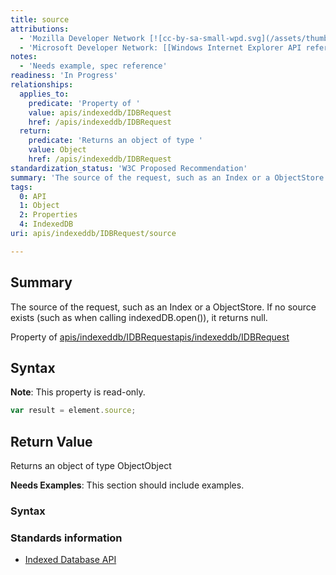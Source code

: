 ```yaml
---
title: source
attributions:
  - 'Mozilla Developer Network [![cc-by-sa-small-wpd.svg](/assets/thumb/8/8c/cc-by-sa-small-wpd.svg/120px-cc-by-sa-small-wpd.svg.png)](http://creativecommons.org/licenses/by-sa/3.0/us/): [Article](https://developer.mozilla.org/en-US/docs/IndexedDB/IDBRequest)'
  - 'Microsoft Developer Network: [[Windows Internet Explorer API reference](http://msdn.microsoft.com/en-us/library/ie/hh828809%28v=vs.85%29.aspx) Article]'
notes:
  - 'Needs example, spec reference'
readiness: 'In Progress'
relationships:
  applies_to:
    predicate: 'Property of '
    value: apis/indexeddb/IDBRequest
    href: /apis/indexeddb/IDBRequest
  return:
    predicate: 'Returns an object of type '
    value: Object
    href: /apis/indexeddb/IDBRequest
standardization_status: 'W3C Proposed Recommendation'
summary: 'The source of the request, such as an Index or a ObjectStore. If no source exists (such as when calling indexedDB.open()), it returns null.'
tags:
  0: API
  1: Object
  2: Properties
  4: IndexedDB
uri: apis/indexeddb/IDBRequest/source

---
```

## <span>Summary</span>

The source of the request, such as an Index or a ObjectStore. If no source exists (such as when calling indexedDB.open()), it returns null.

Property of [apis/indexeddb/IDBRequest](/apis/indexeddb/IDBRequest)[apis/indexeddb/IDBRequest](/apis/indexeddb/IDBRequest)

## <span>Syntax</span>

**Note**: This property is read-only.

``` js
var result = element.source;
```

## <span>Return Value</span>

Returns an object of type ObjectObject

**Needs Examples**: This section should include examples.

### <span>Syntax</span>

### <span>Standards information</span>

-   [Indexed Database API](http://go.microsoft.com/fwlink/p/?LinkId=224519)
